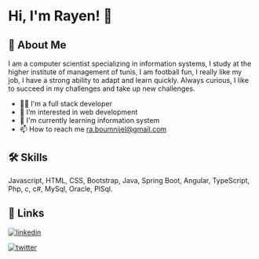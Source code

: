 
# Hi, I'm Rayen! 👋

## 🚀 About Me
I am a computer scientist specializing in information systems, I study at the higher institute of management of tunis, I am football fun, I really like my job, I have a strong ability to adapt and learn quickly. Always curious, I like to succeed in my challenges and take up new challenges.

- 👩‍💻 I'm a full stack developer
- 👀 I’m interested in web development
- 🧠 I'm currently learning information system
- 📫 How to reach me ra.boumnijel@gmail.com

## 🛠 Skills
Javascript, HTML, CSS, Bootstrap, Java, Spring Boot, Angular, TypeScript, Php, c, c#, MySql, Oracle, PlSql.

## 🔗 Links
[![linkedin](https://img.shields.io/badge/linkedin-0A66C2?style=for-the-badge&logo=linkedin&logoColor=white)](https://www.linkedin.com/in/rayen-boumnijel-3774b91b7/)

[![twitter](https://img.shields.io/badge/twitter-1DA1F2?style=for-the-badge&logo=twitter&logoColor=white)](https://twitter.com/BoumnijelRayen)

<!---
boumnijel-rayen/boumnijel-rayen is a ✨ special ✨ repository because its `README.md` (this file) appears on your GitHub profile.
You can click the Preview link to take a look at your changes.
--->
